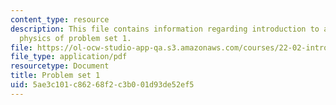 ```yaml
---
content_type: resource
description: This file contains information regarding introduction to applied nuclear
  physics of problem set 1.
file: https://ol-ocw-studio-app-qa.s3.amazonaws.com/courses/22-02-introduction-to-applied-nuclear-physics-spring-2012/5ae3c101c86268f2c3b001d93de52ef5_MIT22_02S12_pset1.pdf
file_type: application/pdf
resourcetype: Document
title: Problem set 1
uid: 5ae3c101-c862-68f2-c3b0-01d93de52ef5
---
```

